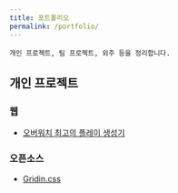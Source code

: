 ```yaml
---
title: 포트폴리오
permalink: /portfolio/
---
```


    개인 프로젝트, 팀 프로젝트, 외주 등을 정리합니다.

## 개인 프로젝트

### 웹
* [오버워치 최고의 플레이 생성기](http://potgmaker.xyz)

### 오픈소스
* [Gridin.css](http://l0gic.me/Gridin)
